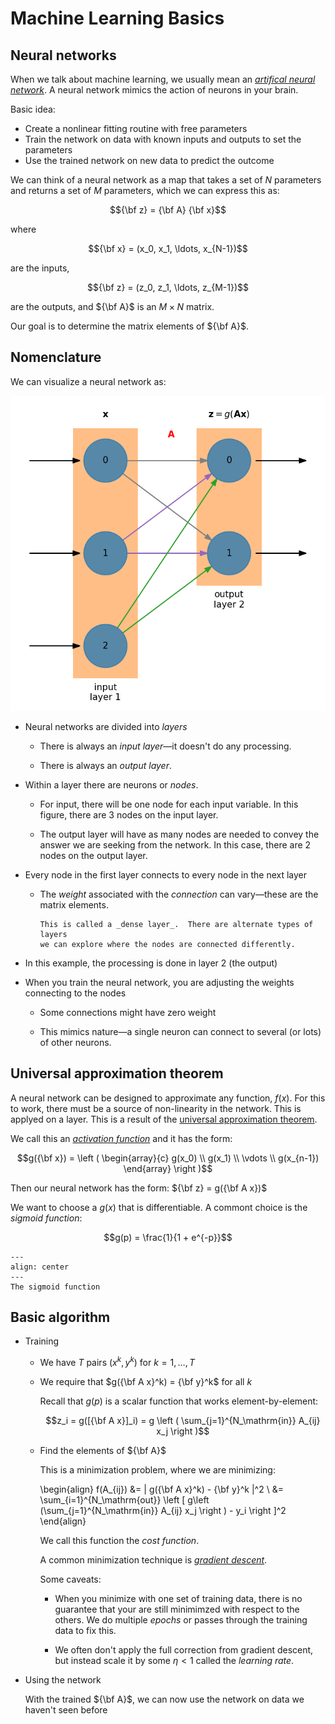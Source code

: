 # Machine Learning Basics

## Neural networks

When we talk about machine learning, we usually mean an [_artifical neural network_](https://en.wikipedia.org/wiki/Artificial_neural_network).
A neural network mimics the action of neurons in your brain.

Basic idea:

* Create a nonlinear fitting routine with free parameters
* Train the network on data with known inputs and outputs to set the parameters
* Use the trained network on new data to predict the outcome

We can think of a neural network as a map that takes a set of $N$ parameters and returns a set of $M$ parameters,
which we can express this as:

$${\bf z} = {\bf A} {\bf x}$$

where 

$${\bf x} = (x_0, x_1, \ldots, x_{N-1})$$

are the inputs,

$${\bf z} = (z_0, z_1, \ldots, z_{M-1})$$ 

are the outputs, and
${\bf A}$ is an $M \times N$ matrix.

Our goal is to determine the matrix elements of ${\bf A}$.

## Nomenclature

We can visualize a neural network as:

![NN diagram](nn_fig.png)

* Neural networks are divided into _layers_

  * There is always an _input layer_&mdash;it doesn't do any processing.

  * There is always an _output layer_.

* Within a layer there are neurons or _nodes_.

  * For input, there will be one node for each input variable.  In this figure,
    there are 3 nodes on the input layer.

  * The output layer will have as many nodes are needed to convey the answer
    we are seeking from the network.  In this case, there are 2 nodes on the
    output layer.

* Every node in the first layer connects to every node in the next layer

  * The _weight_ associated with the _connection_ can vary&mdash;these are the matrix elements.

    ```{note}
    This is called a _dense layer_.  There are alternate types of layers
    we can explore where the nodes are connected differently.
    ```

* In this example, the processing is done in layer 2 (the output)

* When you train the neural network, you are adjusting the weights connecting to the nodes

  * Some connections might have zero weight

  * This mimics nature&mdash;a single neuron can connect to several (or lots) of other neurons.

## Universal approximation theorem

A neural network can be designed to approximate any function, $f(x)$.  For this to work, there must be a source of non-linearity in the network.  This is applyed on a layer.  This is a result of the [universal approximation theorem](https://en.wikipedia.org/wiki/Universal_approximation_theorem).

We call this an [_activation function_](https://en.wikipedia.org/wiki/Activation_function) and it has the form:


$$g({\bf x}) = \left ( \begin{array}{c} g(x_0) \\ g(x_1) \\ \vdots \\ g(x_{n-1}) \end{array} \right )$$

Then our neural network has the form: ${\bf z} = g({\bf A x})$

We want to choose a $g(x)$ that is differentiable.  A commont choice is the _sigmoid function_:

$$g(p) = \frac{1}{1 + e^{-p}}$$

```{figure} sigmoid.png
---
align: center
---
The sigmoid function
```

## Basic algorithm


* Training

  * We have $T$ pairs $(x^k, y^k)$ for $k = 1, \ldots, T$

  * We require that $g({\bf A x}^k) = {\bf y}^k$ for all $k$

    Recall that $g(p)$ is a scalar function that works element-by-element:

    $$z_i = g([{\bf A x}]_i) = g \left ( \sum_{j=1}^{N_\mathrm{in}} A_{ij} x_j \right )$$

  * Find the elements of ${\bf A}$

    This is a minimization problem, where we are minimizing:

    \begin{align}
    f(A_{ij}) &= \| g({\bf A x}^k) - {\bf y}^k \|^2 \\
              &= \sum_{i=1}^{N_\mathrm{out}} \left [ g\left (\sum_{j=1}^{N_\mathrm{in}} A_{ij} x_j \right ) - y_i \right ]^2
    \end{align}
    
    We call this function the _cost function_.

    A common minimization technique is [_gradient descent_](https://en.wikipedia.org/wiki/Gradient_descent).

    Some caveats:

    * When you minimize with one set of training data, there is no guarantee that your are still minimimzed with respect to the others.  We do multiple _epochs_ or passes through the training data to fix this.

    * We often don't apply the full correction from gradient descent, but instead scale it by some $\eta < 1$ called the _learning rate_.

* Using the network

  With the trained ${\bf A}$, we can now use the network on data we haven't seen before
